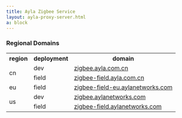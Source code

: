 ```yaml
---
title: Ayla Zigbee Service
layout: ayla-proxy-server.html
a: block
---
```


### Regional Domains

<table class="key-value-table vertical-middle">
<tr>
<th>region</th>
<th>deployment</th>
<th>domain</th>
</tr>
<tr>
<td rowspan="2">cn</td>
<td>dev</td>
<td><a href="https://zigbee.ayla.com.cn" target="_blank">zigbee.ayla.com.cn</a></td>
</tr>
<tr>
<td>field</td>
<td><a href="https://zigbee-field.ayla.com.cn" target="_blank">zigbee-field.ayla.com.cn</a></td>
</tr>
<tr>
<td>eu</td>
<td>field</td>
<td><a href="https://zigbee-field-eu.aylanetworks.com" target="_blank">zigbee-field-eu.aylanetworks.com</a></td>
</tr>
<tr>
<td rowspan="2">us</td>
<td>dev</td>
<td><a href="https://zigbee.aylanetworks.com" target="_blank">zigbee.aylanetworks.com</a></td>
</tr>
<tr>
<td>field</td>
<td><a href="https://zigbee-field.aylanetworks.com" target="_blank">zigbee-field.aylanetworks.com</a></td>
</tr>
</table>